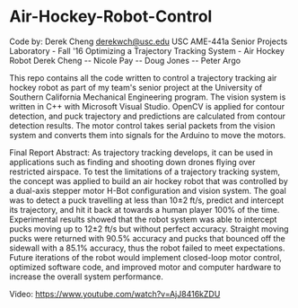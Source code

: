 # Air-Hockey-Robot-Control

Code by: Derek Cheng derekwch@usc.edu
USC AME-441a Senior Projects Laboratory - Fall '16
Optimizing a Trajectory Tracking System - Air Hockey Robot
Derek Cheng -- Nicole Pay -- Doug Jones -- Peter Argo

This repo contains all the code written to control a trajectory tracking air hockey
robot as part of my team's senior project at the University of Southern California
Mechanical Engineering program. The vision system is written in C++ with Microsoft 
Visual Studio. OpenCV is applied for contour detection, and puck trajectory and 
predictions are calculated from contour detection results. The motor control takes
serial packets from the vision system and converts them into signals for the Arduino
to move the motors.

Final Report Abstract: 
As trajectory tracking develops, it can be used in applications such as finding and 
shooting down drones flying over restricted airspace.  To test the limitations of a 
trajectory tracking system, the concept was applied to build an air hockey robot that 
was controlled by a dual-axis stepper motor H-Bot configuration and vision system. 
The goal was to detect a puck travelling at less than 10±2 ft/s, predict and intercept 
its trajectory, and hit it back at towards a human player 100% of the time. Experimental 
results showed that the robot system was able to intercept pucks moving up to 12±2 ft/s 
but without perfect accuracy. Straight moving pucks were returned with 90.5% accuracy 
and pucks that bounced off the sidewall with a 85.1% accuracy, thus the robot failed to 
meet expectations. Future iterations of the robot would implement closed-loop motor 
control, optimized software code, and improved motor and computer hardware to increase 
the overall system performance.

Video: https://www.youtube.com/watch?v=AjJ8416kZDU
